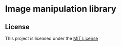 # Image manipulation library

## License

This project is licensed under the [MIT License](LICENSE.md)
